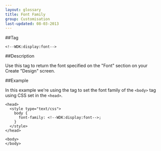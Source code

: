 ```yaml
---
layout: glossary
title: Font Family
group: Customisation
last-updated: 08-03-2013
---
```


##Tag

`<!--WDK:display:font-->`

##Description

Use this tag to return the font specified on the "Font" section on your Create "Design" screen.

##Example

In this example we're using the tag to set the font family of the `<body>` tag using CSS set in the `<head>`.

```
<head>
  <style type="text/css">
    body {
      font-family: <!--WDK:display:font-->;
    }
  </style>
</head>

<body>
</body>
```